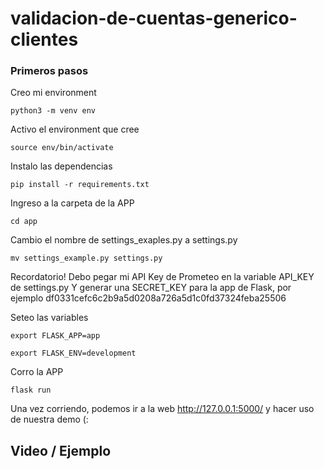 # validacion-de-cuentas-generico-clientes

### Primeros pasos

Creo mi environment
```
python3 -m venv env
```

Activo el environment que cree
```
source env/bin/activate
```

Instalo las dependencias 
```
pip install -r requirements.txt
```

Ingreso a la carpeta de la APP
```
cd app
```

Cambio el nombre de settings_exaples.py a settings.py
```
mv settings_example.py settings.py 
```

Recordatorio! 
Debo pegar mi API Key de Prometeo en la variable API_KEY de settings.py
Y generar una SECRET_KEY para la app de Flask, por ejemplo df0331cefc6c2b9a5d0208a726a5d1c0fd37324feba25506

Seteo las variables
```
export FLASK_APP=app
```
```
export FLASK_ENV=development
```

Corro la APP
```
flask run
```
Una vez corriendo, podemos ir a la web http://127.0.0.1:5000/ y hacer uso de nuestra demo (:


## Video / Ejemplo

